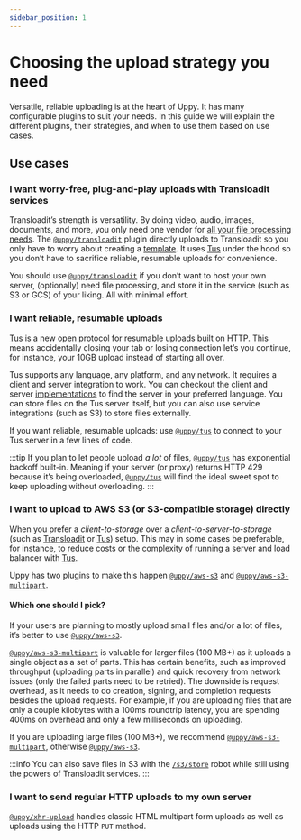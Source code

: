 ```yaml
---
sidebar_position: 1
---
```


# Choosing the upload strategy you need

Versatile, reliable uploading is at the heart of Uppy. It has many configurable plugins to suit your needs.
In this guide we will explain the different plugins, their strategies, and when to use them based on use cases.

## Use cases

### I want worry-free, plug-and-play uploads with Transloadit services

Transloadit’s strength is versatility.
By doing video, audio, images, documents, and more,
you only need one vendor for [all your file processing needs][transloadit-services].
The [`@uppy/transloadit`][] plugin directly uploads to Transloadit
so you only have to worry about creating a [template][transloadit-concepts].
It uses [Tus](#i-want-reliable-resumable-uploads) under the hood so you don’t have to
sacrifice reliable, resumable uploads for convenience.

You should use [`@uppy/transloadit`][] if you don’t want to host your own server,
(optionally) need file processing, and store it in the service (such as S3 or GCS) of your liking.
All with minimal effort.

### I want reliable, resumable uploads

[Tus][tus] is a new open protocol for resumable uploads built on HTTP.
This means accidentally closing your tab or losing connection let’s you continue, for instance, your 10GB upload
instead of starting all over.

Tus supports any language, any platform, and any network.
It requires a client and server integration to work.
You can checkout the client and server [implementations][tus-implementations] to find the server in your preferred language.
You can store files on the Tus server itself, but you can also use service integrations (such as S3) to store files externally.

If you want reliable, resumable uploads: use [`@uppy/tus`][] to connect to your Tus server in a few lines of code.

:::tip
If you plan to let people upload _a lot_ of files, [`@uppy/tus`][] has exponential backoff built-in.
Meaning if your server (or proxy) returns HTTP 429 because it’s being overloaded, [`@uppy/tus`][] will
find the ideal sweet spot to keep uploading without overloading.
:::

### I want to upload to AWS S3 (or S3-compatible storage) directly

When you prefer a _client-to-storage_ over a _client-to-server-to-storage_ (such as [Transloadit](/docs/upload-strategies/transloadit) or [Tus](/docs/upload-strategies/tus)) setup.
This may in some cases be preferable, for instance, to reduce costs or the complexity of running a server and load balancer with [Tus](/docs/upload-strategies/tus).

Uppy has two plugins to make this happen [`@uppy/aws-s3`][] and [`@uppy/aws-s3-multipart`][].

#### Which one should I pick?

If your users are planning to mostly upload small files and/or a lot of files, it’s better to use [`@uppy/aws-s3`][].

[`@uppy/aws-s3-multipart`][] is valuable for larger files (100&nbsp;MB+) as it uploads a single object as a set of parts.
This has certain benefits, such as improved throughput (uploading parts in parallel) and quick recovery from network issues (only the failed parts need to be retried).
The downside is request overhead, as it needs to do creation, signing, and completion requests besides the upload requests.
For example, if you are uploading files that are only a couple kilobytes with a 100ms roundtrip latency,
you are spending 400ms on overhead and only a few milliseconds on uploading. 

If you are uploading large files (100&nbsp;MB+), we recommend [`@uppy/aws-s3-multipart`][], otherwise [`@uppy/aws-s3`][].

:::info
You can also save files in S3 with the [`/s3/store`][s3-robot] robot while still
using the powers of Transloadit services.
:::

### I want to send regular HTTP uploads to my own server

[`@uppy/xhr-upload`][] handles classic HTML multipart form uploads as well as uploads using the HTTP `PUT` method.

[s3-robot]: https://transloadit.com/services/file-exporting/s3-store/

[transloadit-services]: https://transloadit.com/services/

[transloadit-concepts]: https://transloadit.com/docs/getting-started/concepts/

[`@uppy/transloadit`]: /docs/upload-strategies/transloadit

[`@uppy/tus`]: /docs/upload-strategies/tus

[`@uppy/aws-s3-multipart`]: /docs/upload-strategies/aws-s3-multipart

[`@uppy/aws-s3`]: /docs/upload-strategies/aws-s3

[`@uppy/xhr-upload`]: /docs/upload-strategies/xhr

[tus]: https://tus.io/

[tus-implementations]: https://tus.io/implementations.html